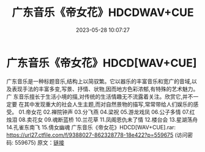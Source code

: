 ﻿---
title: 广东音乐《帝女花》HDCDWAV+CUE
date: 2023-05-28 10:07:27
categories: 古典音乐、新世纪、纯音雅乐
tags: 纯音雅乐
---
# 广东音乐《帝女花》HDCD[WAV+CUE]

广东音乐是一种标题音乐,结构上以简驭繁。它以器乐的丰富音乐和宽广的音域,以
及表现手法的丰富多变,写景、抒情、状物,因而地方色彩浓郁,有特殊的艺术魅力。广
东音乐擅长于生活小境的描,对传统的生活情趣无不流露着关注。欣赏它,并不一定要
在其中发现重大的社会人生主题,而对自然景物的描写,常常带给人们娱乐的感受。
01.帝女花
02.禅院钟声
03.分飞燕
04.梁祝
05.游龙戏凤
06.公子多情
07.红烛泪
08.卖花女
09.魂断蓝桥
10.兰花草
11.凤阁恩仇未了情
12.楼台会
13.星湖荡舟
14.孔雀东南飞
15.倩女幽魂
广东音乐《帝女花》HDCD[WAV+CUE].rar: https://url27.ctfile.com/f/9388027-862328778-18e422?p=559675
(访问密码: 559675)
原文：[链接](https://blog.sina.com.cn/s/blog_1647c7e760103122r.html)